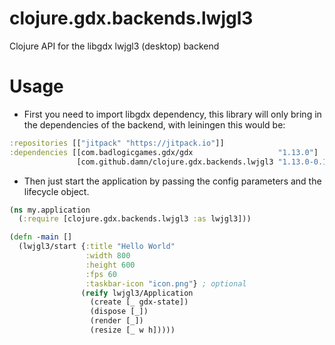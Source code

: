 # clojure.gdx.backends.lwjgl3
Clojure API for the libgdx lwjgl3 (desktop) backend

# Usage

* First you need to import libgdx dependency, this library will only bring in the dependencies of the backend, with leiningen this would be:

```clojure
:repositories [["jitpack" "https://jitpack.io"]]
:dependencies [[com.badlogicgames.gdx/gdx                   "1.13.0"]
               [com.github.damn/clojure.gdx.backends.lwjgl3 "1.13.0-0.1"]]
```

* Then just start the application by passing the config parameters and the lifecycle object.

```clojure
(ns my.application
  (:require [clojure.gdx.backends.lwjgl3 :as lwjgl3]))

(defn -main []
  (lwjgl3/start {:title "Hello World"
                 :width 800
                 :height 600
                 :fps 60
                 :taskbar-icon "icon.png"} ; optional
                (reify lwjgl3/Application
                  (create [_ gdx-state])
                  (dispose [_])
                  (render [_])
                  (resize [_ w h]))))
```
